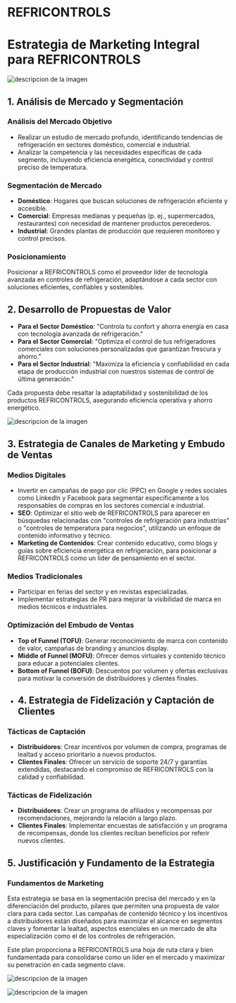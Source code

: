 # REFRICONTROLS

# Estrategia de Marketing Integral para REFRICONTROLS

![descripcion de la imagen](https://github.com/AnthonyRefricontrols/REFRICONTROLS/blob/main/ea1773e1-b758-4b8a-951b-cd0232aaca72.jpg?raw=true)


## 1. Análisis de Mercado y Segmentación



### Análisis del Mercado Objetivo
- Realizar un estudio de mercado profundo, identificando tendencias de refrigeración en sectores doméstico, comercial e industrial.
- Analizar la competencia y las necesidades específicas de cada segmento, incluyendo eficiencia energética, conectividad y control preciso de temperatura.

### Segmentación de Mercado
- **Doméstico**: Hogares que buscan soluciones de refrigeración eficiente y accesible.
- **Comercial**: Empresas medianas y pequeñas (p. ej., supermercados, restaurantes) con necesidad de mantener productos perecederos.
- **Industrial**: Grandes plantas de producción que requieren monitoreo y control precisos.

### Posicionamiento
Posicionar a REFRICONTROLS como el proveedor líder de tecnología avanzada en controles de refrigeración, adaptándose a cada sector con soluciones eficientes, confiables y sostenibles.

## 2. Desarrollo de Propuestas de Valor

- **Para el Sector Doméstico**: "Controla tu confort y ahorra energía en casa con tecnología avanzada de refrigeración."
- **Para el Sector Comercial**: "Optimiza el control de tus refrigeradores comerciales con soluciones personalizadas que garantizan frescura y ahorro."
- **Para el Sector Industrial**: "Maximiza la eficiencia y confiabilidad en cada etapa de producción industrial con nuestros sistemas de control de última generación."

Cada propuesta debe resaltar la adaptabilidad y sostenibilidad de los productos REFRICONTROLS, asegurando eficiencia operativa y ahorro energético.

![descripcion de la imagen](https://raw.githubusercontent.com/AnthonyRefricontrols/REFRICONTROLS/refs/heads/main/DALL·E%202024-12-03%2022.21.37%20-%20A%20minimalist%20logo%20design%20for%20a%20company%20named%20'REFRICONTROLS'.%20The%20design%20features%20the%20company%20name%20in%20a%20modern%2C%20technological%20font%20with%20clean%20lines%20an.webp)

## 3. Estrategia de Canales de Marketing y Embudo de Ventas

### Medios Digitales
- Invertir en campañas de pago por clic (PPC) en Google y redes sociales como LinkedIn y Facebook para segmentar específicamente a los responsables de compras en los sectores comercial e industrial.
- **SEO**: Optimizar el sitio web de REFRICONTROLS para aparecer en búsquedas relacionadas con "controles de refrigeración para industrias" o "controles de temperatura para negocios", utilizando un enfoque de contenido informativo y técnico.
- **Marketing de Contenidos**: Crear contenido educativo, como blogs y guías sobre eficiencia energética en refrigeración, para posicionar a REFRICONTROLS como un líder de pensamiento en el sector.

### Medios Tradicionales
- Participar en ferias del sector y en revistas especializadas.
- Implementar estrategias de PR para mejorar la visibilidad de marca en medios técnicos e industriales.

### Optimización del Embudo de Ventas
- **Top of Funnel (TOFU)**: Generar reconocimiento de marca con contenido de valor, campañas de branding y anuncios display.
- **Middle of Funnel (MOFU)**: Ofrecer demos virtuales y contenido técnico para educar a potenciales clientes.
- **Bottom of Funnel (BOFU)**: Descuentos por volumen y ofertas exclusivas para motivar la conversión de distribuidores y clientes finales.
- ## 4. Estrategia de Fidelización y Captación de Clientes

### Tácticas de Captación
- **Distribuidores**: Crear incentivos por volumen de compra, programas de lealtad y acceso prioritario a nuevos productos.
- **Clientes Finales**: Ofrecer un servicio de soporte 24/7 y garantías extendidas, destacando el compromiso de REFRICONTROLS con la calidad y confiabilidad.

### Tácticas de Fidelización
- **Distribuidores**: Crear un programa de afiliados y recompensas por recomendaciones, mejorando la relación a largo plazo.
- **Clientes Finales**: Implementar encuestas de satisfacción y un programa de recompensas, donde los clientes reciban beneficios por referir nuevos clientes.

## 5. Justificación y Fundamento de la Estrategia

### Fundamentos de Marketing
Esta estrategia se basa en la segmentación precisa del mercado y en la diferenciación del producto, pilares que permiten una propuesta de valor clara para cada sector. Las campañas de contenido técnico y los incentivos a distribuidores están diseñados para maximizar el alcance en segmentos claves y fomentar la lealtad, aspectos esenciales en un mercado de alta especialización como el de los controles de refrigeración.

Este plan proporciona a REFRICONTROLS una hoja de ruta clara y bien fundamentada para consolidarse como un líder en el mercado y maximizar su penetración en cada segmento clave.


![descripcion de la imagen](https://github.com/AnthonyRefricontrols/REFRICONTROLS/blob/main/Aluminum%20Soda%20Can%20Mockup%20Surrounded%20By%20Lush%20Green%20Foliage.png?raw=true)

![descripcion de la imagen](https://github.com/AnthonyRefricontrols/REFRICONTROLS/blob/main/Aluminum%20Soda%20Can%20Mockup%20Surrounded%20By%20Lush%20Greenery.png?raw=true)



